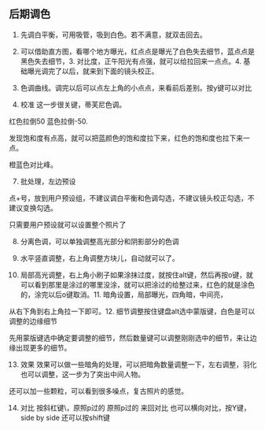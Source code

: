 ## 后期调色

1. 先调白平衡，可用吸管，吸到白色。若不满意，就双击回去。

2. 可以借助直方图，看哪个地方曝光，红点点是曝光了白色失去细节，蓝点点是黑色失去细节，3. 对比度，正午阳光有点强，就可以给拉回来一点点。4. 基础曝光调完了以后，就来到下面的镜头校正。

5. 色调曲线。调完以后可以点左上角的小点点，来看前后差别。按y键可以对比

6. 校准 
这一步很关键，蒂芙尼色调。

红色拉倒50 蓝色拉倒-50.

发现饱和度有点高，就可以把蓝颜色的饱和度拉下来，红色的饱和度也拉下来一点。

橙蓝色对比峰。

7. 批处理，左边预设

点+号，放到用户预设组，不建议调白平衡和色调勾选，不建议镜头校正勾选，不建议变换勾选。

只需要用户预设就可以设置整个照片了

8. 分离色调，可以单独调整高光部分和阴影部分的色调

9. 水平竖直调整，右上角调整方块儿，自动就可以了。

10. 局部高光调整，右上角小刷子如果涂抹过度，就按住alt键，然后再按o键，就可以看到那里是涂过的哪里没涂，就可以把涂过的给整过来，红色的就是涂色的，涂完以后o键取消。11. 暗角设置，局部曝光，四角暗，中间亮，

从右下角到右上角拉一下即可。12.  细节调整按住键盘alt选中蒙版键，白色是可以调整的边缘细节

先用蒙版键选中确定要调整的细节，然后数量键可以调整刚刚选中的细节，来让边缘出现更多的细节。

13. 效果
效果可以做一些暗角的处理，可以把暗角数量调整一下，左右调整，羽化也可以调整，这一步为了突出中间人物。

还可以加一些颗粒，可以看到很多噪点，复古照片的感觉。

14. 对比 
按斜杠键\，原照p过的 原照p过的 来回对比
也可以横向对比，按Y键，side by side
还可以按shift键
